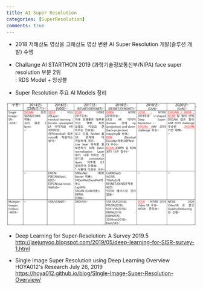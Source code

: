 ```yaml
---
title: AI Super Resolution  
categories: [SuperResolution]
comments: true
---
```


* 2018 저해상도 영상을 고해상도 영상 변환 AI Super Resolution 개발(솔루션 개발) 수행 

* Challange AI STARTHON 2019 (과학기술정보통신부/NIPA) face super resolution 부분 2위   
 : RDS Model + 앙상블 

* Super Resolution 주요 AI Models 정리 
<img src="/images/srmodels.png" />

* Deep Learning for Super-Resolution: A Survey  2019.5   
<http://jaejunyoo.blogspot.com/2019/05/deep-learning-for-SISR-survey-1.html>

* Single Image Super Resolution using Deep Learning Overview HOYA012's Research July 26, 2019    
<https://hoya012.github.io/blog/SIngle-Image-Super-Resolution-Overview/>




